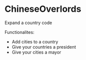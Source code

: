 # ChineseOverlords
Expand a country code

Functionalites:
- Add cities to a country
- Give your countries a president
- Give your cities a mayor
